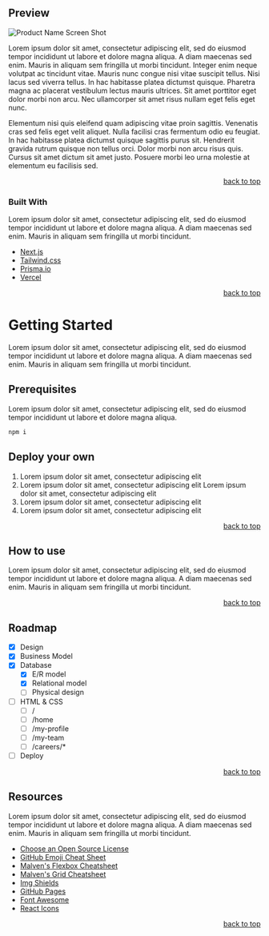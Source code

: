 <div id="top"></div>

<!-- ABOUT THE PROJECT -->
## Preview

<!-- [![Product Name Screen Shot][product-screenshot]](https://example.com) -->
![Product Name Screen Shot](https://images.unsplash.com/photo-1633067016777-983973ee9195?ixid=MnwxMjA3fDB8MHxwaG90by1wYWdlfHx8fGVufDB8fHx8&ixlib=rb-1.2.1&auto=format&fit=crop&w=1470&q=80)


Lorem ipsum dolor sit amet, consectetur adipiscing elit, sed do eiusmod tempor incididunt ut labore et dolore magna aliqua. A diam maecenas sed enim. Mauris in aliquam sem fringilla ut morbi tincidunt. Integer enim neque volutpat ac tincidunt vitae. Mauris nunc congue nisi vitae suscipit tellus. Nisi lacus sed viverra tellus. In hac habitasse platea dictumst quisque. Pharetra magna ac placerat vestibulum lectus mauris ultrices. Sit amet porttitor eget dolor morbi non arcu. Nec ullamcorper sit amet risus nullam eget felis eget nunc. 

Elementum nisi quis eleifend quam adipiscing vitae proin sagittis. Venenatis cras sed felis eget velit aliquet. Nulla facilisi cras fermentum odio eu feugiat. In hac habitasse platea dictumst quisque sagittis purus sit. Hendrerit gravida rutrum quisque non tellus orci. Dolor morbi non arcu risus quis. Cursus sit amet dictum sit amet justo. Posuere morbi leo urna molestie at elementum eu facilisis sed.

<p align="right"><a href="#top">back to top</a></p>



### Built With

Lorem ipsum dolor sit amet, consectetur adipiscing elit, sed do eiusmod tempor incididunt ut labore et dolore magna aliqua. A diam maecenas sed enim. Mauris in aliquam sem fringilla ut morbi tincidunt.

* [Next.js](https://nextjs.org/)
* [Tailwind.css](https://tailwindcss.com/)
* [Prisma.io](https://www.prisma.io/)
* [Vercel](https://vercel.com/)


<p align="right"><a href="#top">back to top</a></p>



<!-- GETTING STARTED -->
# Getting Started

Lorem ipsum dolor sit amet, consectetur adipiscing elit, sed do eiusmod tempor incididunt ut labore et dolore magna aliqua. A diam maecenas sed enim. Mauris in aliquam sem fringilla ut morbi tincidunt.

## Prerequisites

Lorem ipsum dolor sit amet, consectetur adipiscing elit, sed do eiusmod tempor incididunt ut labore et dolore magna aliqua.

```sh
npm i
```

## Deploy your own

1. Lorem ipsum dolor sit amet, consectetur adipiscing elit
2. Lorem ipsum dolor sit amet, consectetur adipiscing elit
   Lorem ipsum dolor sit amet, consectetur adipiscing elit
3. Lorem ipsum dolor sit amet, consectetur adipiscing elit
4. Lorem ipsum dolor sit amet, consectetur adipiscing elit

<p align="right"><a href="#top">back to top</a></p>



<!-- USAGE EXAMPLES -->
## How to use

Lorem ipsum dolor sit amet, consectetur adipiscing elit, sed do eiusmod tempor incididunt ut labore et dolore magna aliqua. A diam maecenas sed enim. Mauris in aliquam sem fringilla ut morbi tincidunt.

<p align="right"><a href="#top">back to top</a></p>

<!-- ROADMAP -->
## Roadmap

- [x] Design
- [x] Business Model
- [x] Database
    - [x] E/R model
    - [x] Relational model
    - [ ] Physical design
- [ ] HTML & CSS
    - [ ] /
    - [ ] /home
    - [ ] /my-profile
    - [ ] /my-team
    - [ ] /careers/*
- [ ] Deploy

<p align="right"><a href="#top">back to top</a></p>

<!-- TEMPORARY CATEGORY -->
## Resources

Lorem ipsum dolor sit amet, consectetur adipiscing elit, sed do eiusmod tempor incididunt ut labore et dolore magna aliqua. A diam maecenas sed enim. Mauris in aliquam sem fringilla ut morbi tincidunt.

* [Choose an Open Source License](https://choosealicense.com)
* [GitHub Emoji Cheat Sheet](https://www.webpagefx.com/tools/emoji-cheat-sheet)
* [Malven's Flexbox Cheatsheet](https://flexbox.malven.co/)
* [Malven's Grid Cheatsheet](https://grid.malven.co/)
* [Img Shields](https://shields.io)
* [GitHub Pages](https://pages.github.com)
* [Font Awesome](https://fontawesome.com)
* [React Icons](https://react-icons.github.io/react-icons/search)

<p align="right"><a href="#top">back to top</a></p>

<!-- MARKDOWN LINKS & IMAGES -->
[product-screenshot]: images/screenshot.png